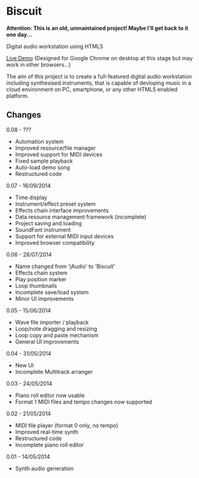 Biscuit
=======

**Attention: This is an old, unmaintained project! Maybe I'll get back to it one day...**

Digital audio workstation using HTML5

[Live Demo](http://jakzo.github.io/Biscuit)
(Designed for Google Chrome on desktop at this stage but may work in other
browsers...)

The aim of this project is to create a full-featured digital audio workstation
including synthesised instruments, that is capable of devloping music in a
cloud environment on PC, smartphone, or any other HTML5 enabled platform.

Changes
-------

0.08 - ???
- Automation system
- Improved resource/file manager
- Improved support for MIDI devices
- Fixed sample playback
- Auto-load demo song
- Restructured code

0.07 - 16/09/2014
- Time display
- Instrument/effect preset system
- Effects chain interface improvements
- Data resource management framework (incomplete)
- Project saving and loading
- SoundFont instrument
- Support for external MIDI input devices
- Improved browser compatibility

0.06 - 28/07/2014
- Name changed from 'jAudio' to 'Biscuit'
- Effects chain system
- Play position marker
- Loop thumbnails
- Incomplete save/load system
- Minor UI improvements

0.05 - 15/06/2014
- Wave file importer / playback
- Loop/note dragging and resizing
- Loop copy and paste mechanism
- General UI improvements

0.04 - 31/05/2014
- New UI
- Incomplete Multitrack arranger

0.03 - 24/05/2014
- Piano roll editor now usable
- Format 1 MIDI files and tempo changes now supported

0.02 - 21/05/2014
- MIDI file player (format 0 only, no tempo)
- Improved real-time synth
- Restructured code
- Incomplete piano roll editor

0.01 - 14/05/2014
- Synth audio generation
